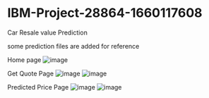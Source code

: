 # IBM-Project-28864-1660117608
Car Resale value Prediction

some prediction files are added for reference

Home page
![image](https://user-images.githubusercontent.com/78911219/201590597-a5853a08-a686-42b8-a2bd-d986bf8f8814.png)

Get Quote Page
![image](https://user-images.githubusercontent.com/78911219/201590754-3d7ae181-d437-4626-83db-d822c9bf9d46.png)
![image](https://user-images.githubusercontent.com/78911219/201590847-c51d09f0-aea3-4cec-b81c-e706933a0a6a.png)

Predicted Price Page
![image](https://user-images.githubusercontent.com/78911219/201590904-c8aa6ffe-1230-482d-a240-fca3a199b5b3.png)
![image](https://user-images.githubusercontent.com/78911219/201591078-a3fe3dfc-21d0-4602-8c55-59f7ba68942b.png)
